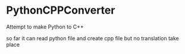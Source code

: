 # PythonCPPConverter
Attempt to make Python to C++

so far it can read python file and create cpp file but no translation take place
